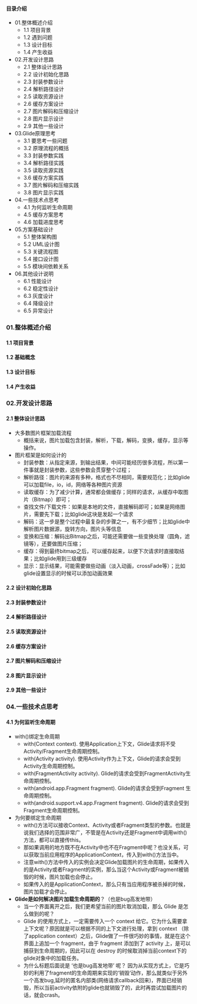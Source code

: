 #### 目录介绍
- 01.整体概述介绍
    - 1.1 项目背景
    - 1.2 遇到问题
    - 1.3 设计目标
    - 1.4 产生收益
- 02.开发设计思路
    - 2.1 整体设计思路
    - 2.2 设计初始化思路
    - 2.3 封装参数设计
    - 2.4 解析路径设计
    - 2.5 读取资源设计
    - 2.6 缓存方案设计
    - 2.7 图片解码和压缩设计
    - 2.8 图片显示设计
    - 2.9 其他一些设计
- 03.Glide原理思考
    - 3.1 要思考一些问题
    - 3.2 原理流程的概括
    - 3.3 封装参数实践
    - 3.4 解析路径实践
    - 3.5 读取资源实践
    - 3.6 缓存方案实践
    - 3.7 图片解码和压缩实践
    - 3.8 图片显示实践
- 04.一些技术点思考
    - 4.1 为何监听生命周期
    - 4.5 缓存方案思考
    - 4.6 加载进度思考
- 05.方案基础设计
    - 5.1 整体架构图
    - 5.2 UML设计图
    - 5.3 关键流程图
    - 5.4 接口设计图
    - 5.5 模块间依赖关系
- 06.其他设计说明
    - 6.1 性能设计
    - 6.2 稳定性设计
    - 6.3 灰度设计
    - 6.4 降级设计
    - 6.5 异常设计




### 01.整体概述介绍
#### 1.1 项目背景



#### 1.2 基础概念


#### 1.3 设计目标


#### 1.4 产生收益




### 02.开发设计思路
#### 2.1 整体设计思路
- 大多数图片框架加载流程
    - 概括来说，图片加载包含封装，解析，下载，解码，变换，缓存，显示等操作。
- 图片框架是如何设计的
    - 封装参数：从指定来源，到输出结果，中间可能经历很多流程，所以第一件事就是封装参数，这些参数会贯穿整个过程；
    - 解析路径：图片的来源有多种，格式也不尽相同，需要规范化；比如glide可以加载file，io，id，网络等各种图片资源
    - 读取缓存：为了减少计算，通常都会做缓存；同样的请求，从缓存中取图片（Bitmap）即可；
    - 查找文件/下载文件：如果是本地的文件，直接解码即可；如果是网络图片，需要先下载；比如glide这块是发起一个请求
    - 解码：这一步是整个过程中最复杂的步骤之一，有不少细节；比如glide中解析图片数据源，旋转方向，图片头等信息
    - 变换和压缩：解码出Bitmap之后，可能还需要做一些变换处理（圆角，滤镜等），还要做图片压缩；
    - 缓存：得到最终bitmap之后，可以缓存起来，以便下次请求时直接取结果；比如glide用到三级缓存
    - 显示：显示结果，可能需要做些动画（淡入动画，crossFade等）；比如glide设置显示的时候可以添加动画效果



#### 2.2 设计初始化思路
#### 2.3 封装参数设计


#### 2.4 解析路径设计


#### 2.5 读取资源设计


#### 2.6 缓存方案设计


#### 2.7 图片解码和压缩设计


#### 2.8 图片显示设计


#### 2.9 其他一些设计




### 04.一些技术点思考
#### 4.1 为何监听生命周期
- with()绑定生命周期
    - with(Context context). 使用Application上下文，Glide请求将不受Activity/Fragment生命周期控制。
    - with(Activity activity). 使用Activity作为上下文，Glide的请求会受到Activity生命周期控制。
    - with(FragmentActivity activity). Glide的请求会受到FragmentActivity生命周期控制。
    - with(android.app.Fragment fragment). Glide的请求会受到Fragment 生命周期控制。
    - with(android.support.v4.app.Fragment fragment). Glide的请求会受到Fragment生命周期控制。
- 为何要绑定生命周期
    - with()方法可以接收Context、Activity或者Fragment类型的参数。也就是说我们选择的范围非常广，不管是在Activity还是Fragment中调用with()方法，都可以直接传this。
    - 那如果调用的地方既不在Activity中也不在Fragment中呢？也没关系，可以获取当前应用程序的ApplicationContext，传入到with()方法当中。
    - 注意with()方法中传入的实例会决定Glide加载图片的生命周期，如果传入的是Activity或者Fragment的实例，那么当这个Activity或Fragment被销毁的时候，图片加载也会停止。
    - 如果传入的是ApplicationContext，那么只有当应用程序被杀掉的时候，图片加载才会停止。
- **Glide是如何解决图片加载生命周期的**？（也是bug高发地带）
    - 当一个界面离开之后，我们更希望当前的图片取消加载，那么 Glide 是怎么做到的呢？
    - Glide 的使用方式上，一定需要传入一个 context 给它。它为什么需要拿上下文呢？原因就是可以根据不同的上下文进行处理，拿到 context （除了application context）之后，Glide做了一件很巧妙的事情，就是在这个界面上追加一个 fragment，由于 fragment 添加到了 activity 上，是可以捕获到生命周期的，因此可以在 destroy 的时候取消掉当前context下的 glide对象中的加载任务。
    - 为什么标题后面说是 ‘也是bug高发地带’ 呢？ 因为从实现方式上，它是巧妙的利用了fragment的生命周期来实现的‘销毁’动作，那么就类似于另外一个高发bug,延时的匿名内部类(网络请求callback回来)，界面已经销毁，所以当前activity依附的glide也就销毁了的，此时再尝试加载图片的话，就会crash。




